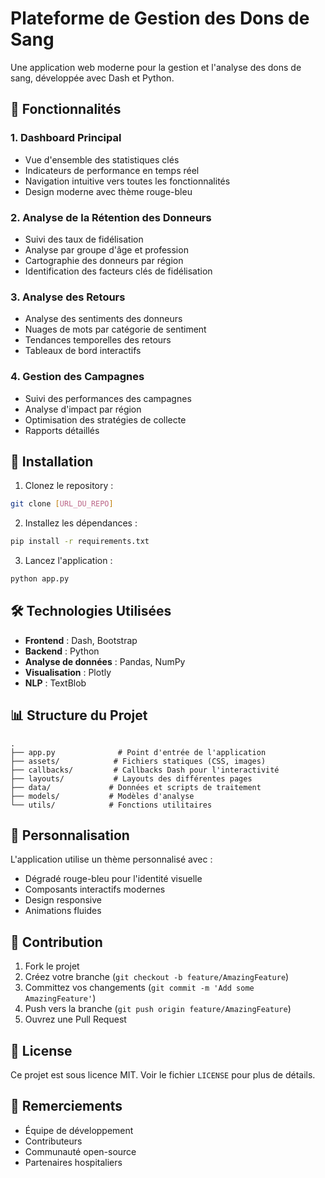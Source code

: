 # Plateforme de Gestion des Dons de Sang

Une application web moderne pour la gestion et l'analyse des dons de sang, développée avec Dash et Python.

## 🌟 Fonctionnalités

### 1. Dashboard Principal
- Vue d'ensemble des statistiques clés
- Indicateurs de performance en temps réel
- Navigation intuitive vers toutes les fonctionnalités
- Design moderne avec thème rouge-bleu

### 2. Analyse de la Rétention des Donneurs
- Suivi des taux de fidélisation
- Analyse par groupe d'âge et profession
- Cartographie des donneurs par région
- Identification des facteurs clés de fidélisation

### 3. Analyse des Retours
- Analyse des sentiments des donneurs
- Nuages de mots par catégorie de sentiment
- Tendances temporelles des retours
- Tableaux de bord interactifs

### 4. Gestion des Campagnes
- Suivi des performances des campagnes
- Analyse d'impact par région
- Optimisation des stratégies de collecte
- Rapports détaillés

## 🚀 Installation

1. Clonez le repository :
```bash
git clone [URL_DU_REPO]
```

2. Installez les dépendances :
```bash
pip install -r requirements.txt
```

3. Lancez l'application :
```bash
python app.py
```

## 🛠 Technologies Utilisées

- **Frontend** : Dash, Bootstrap
- **Backend** : Python
- **Analyse de données** : Pandas, NumPy
- **Visualisation** : Plotly
- **NLP** : TextBlob

## 📊 Structure du Projet

```
.
├── app.py              # Point d'entrée de l'application
├── assets/            # Fichiers statiques (CSS, images)
├── callbacks/         # Callbacks Dash pour l'interactivité
├── layouts/           # Layouts des différentes pages
├── data/             # Données et scripts de traitement
├── models/           # Modèles d'analyse
└── utils/            # Fonctions utilitaires
```

## 🎨 Personnalisation

L'application utilise un thème personnalisé avec :
- Dégradé rouge-bleu pour l'identité visuelle
- Composants interactifs modernes
- Design responsive
- Animations fluides

## 🤝 Contribution

1. Fork le projet
2. Créez votre branche (`git checkout -b feature/AmazingFeature`)
3. Committez vos changements (`git commit -m 'Add some AmazingFeature'`)
4. Push vers la branche (`git push origin feature/AmazingFeature`)
5. Ouvrez une Pull Request

## 📝 License

Ce projet est sous licence MIT. Voir le fichier `LICENSE` pour plus de détails.

## 🙏 Remerciements

- Équipe de développement
- Contributeurs
- Communauté open-source
- Partenaires hospitaliers

